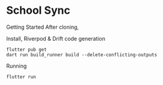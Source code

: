 # School Sync

Getting Started
After cloning,

Install, Riverpod & Drift code generation

```shell
flutter pub get
dart run build_runner build --delete-conflicting-outputs
```

Running

```shell
flutter run
```
